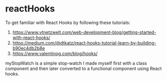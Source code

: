 # reactHooks
To get familiar with React Hooks by following these tutorials:

1. https://www.vtnetzwelt.com/web-development-blog/getting-started-with-react-hooks/
2. https://medium.com/@dtkatz/react-hooks-tutorial-learn-by-building-b90ec4db2b8e
3. https://www.valentinog.com/blog/hooks/

myStopWatch is a simple stop-watch I made myself first with a class component and then later converted to a functional component using React hooks.



